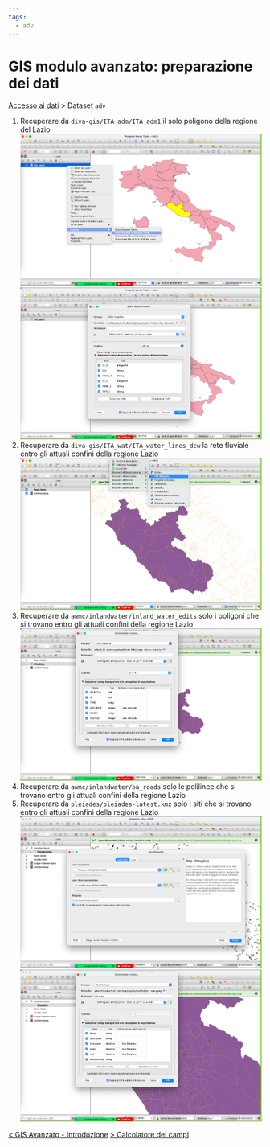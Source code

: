 ```yaml
---
tags:
  - adv
---
```

# GIS modulo avanzato: preparazione dei dati
[Accesso ai dati](Accesso%20ai%20dati.md) > Dataset `adv`

1. Recuperare da `diva-gis/ITA_adm/ITA_adm1` il solo poligono della regione del Lazio
![Pasted image 20220509114120](img/estrarre-confine-lazio-01.png)
![Pasted image 20220509114302](img/estrarre-confine-lazio-02.png)
3. Recuperare da `diva-gis/ITA_wat/ITA_water_lines_dcw` la rete fluviale entro gli attuali confini della regione Lazio
![Pasted image 20220509114900](img/ritaglia-fiumi.png)
5. Recuperare da `awmc/inlandwater/inland_water_edits` solo i poligoni che si trovano entro gli attuali confini della regione Lazio
![Pasted image 20220509115303](img/ritaglia-acque-interne.png)
7. Recuperare da `awmc/inlandwater/ba_roads` solo le polilinee che si trovano entro gli attuali confini della regione Lazio
8. Recuperare da `pleiades/pleiades-latest.kmz` solo i siti che si trovano entro gli attuali confini della regione Lazio
![Pasted image 20220509115835](img/ritaglia-siti.png)
![Pasted image 20220509120250](img/salvare-siti-gpkg.png)

[< GIS Avanzato - Introduzione](GIS%20Avanzato%20-%20Introduzione.md)
[> Calcolatore dei campi](Calcolatore%20dei%20campi.md)